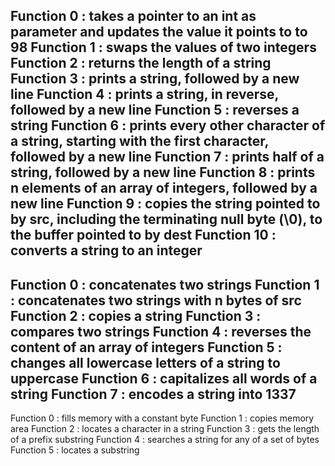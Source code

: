 Function 0 : takes a pointer to an int as parameter and updates the value it points to to 98
Function 1 : swaps the values of two integers
Function 2 : returns the length of a string
Function 3 : prints a string, followed by a new line
Function 4 : prints a string, in reverse, followed by a new line
Function 5 : reverses a string
Function 6 : prints every other character of a string, starting with the first character, followed by a new line
Function 7 : prints half of a string, followed by a new line
Function 8 : prints n elements of an array of integers, followed by a new line
Function 9 : copies the string pointed to by src, including the terminating null byte (\0), to the buffer pointed to by dest
Function 10 : converts a string to an integer
----------------------
Function 0 : concatenates two strings
Function 1 : concatenates two strings with n bytes of src
Function 2 : copies a string
Function 3 : compares two strings
Function 4 : reverses the content of an array of integers
Function 5 : changes all lowercase letters of a string to uppercase
Function 6 : capitalizes all words of a string
Function 7 : encodes a string into 1337
----------------------
Function 0 : fills memory with a constant byte
Function 1 : copies memory area
Function 2 : locates a character in a string
Function 3 : gets the length of a prefix substring
Function 4 : searches a string for any of a set of bytes
Function 5 : locates a substring